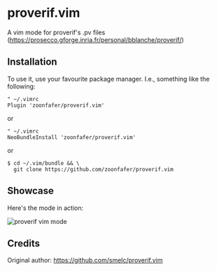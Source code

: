 # proverif.vim

A vim mode for proverif's .pv files
(https://prosecco.gforge.inria.fr/personal/bblanche/proverif/)

## Installation

To use it, use your favourite package manager.  I.e., something like the
following:

```vim
" ~/.vimrc
Plugin 'zoonfafer/proverif.vim'
```

or

```vim
" ~/.vimrc
NeoBundleInstall 'zoonfafer/proverif.vim'
```

or

```console
$ cd ~/.vim/bundle && \
  git clone https://github.com/zoonfafer/proverif.vim
```

## Showcase

Here's the mode in action:

![proverif vim mode](http://i.imgur.com/JBz02jz.png)

## Credits

Original author: https://github.com/smelc/proverif.vim
